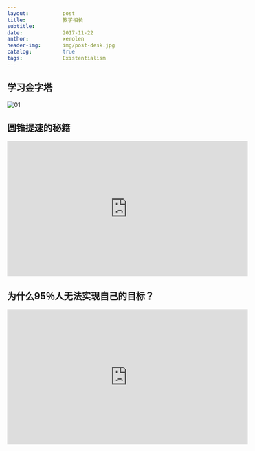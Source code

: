 ```yaml
---
layout:           post
title:            教学相长
subtitle:         
date:             2017-11-22 
anthor:           xerolen
header-img:       img/post-desk.jpg 	 
catalog:          true
tags:             Existentialism
---
```


## 学习金字塔

![01](https://github.com/xerolen/xerolen.github.io/raw/master/img/Post/cone.png)

<!-- <img src="/i/eg_tulip.jpg"  alt="上海鲜花港 - 郁金香" /> -->

## 圆锥提速的秘籍

<iframe width="560" height="315" src="https://www.youtube.com/embed/O_fxag7ghxc" frameborder="0" allowfullscreen></iframe>

## 为什么95％人无法实现自己的目标？

<iframe width="560" height="315" src="https://www.youtube.com/embed/9AoR2zQnAUs" frameborder="0" allowfullscreen></iframe>